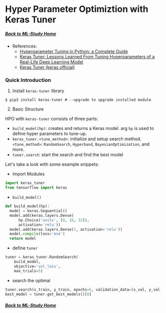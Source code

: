 # Hyper Parameter Optimiztion with Keras Tuner

##### [Back to ML-Study Home](../README.md)

* References:
  - [Hyperparameter Tuning in Python: a Complete Guide](https://neptune.ai/blog/hyperparameter-tuning-in-python-complete-guide)
  - [Keras Tuner: Lessons Learned From Tuning Hyperparameters of a Real-Life Deep Learning Model](https://neptune.ai/blog/keras-tuner-tuning-hyperparameters-deep-learning-model)
  - [Keras Tuner (keras official)](https://keras.io/keras_tuner/)


### Quick Introduction

1. Install ```keras-tuner``` library

```
$ pip3 install keras-tuner # --upgrade to upgrade installed module
```


2. Basic Structure

HPO with ```keras-tuner``` consists of three parts:
- ```build_model(hp)```: creates and returns a Keras model. arg ```hp``` is used to define hyper parameters to tune-up.
- ```keras_tuner.<tune_method>```: initialize and setup search method. ```<tune_method>```: ```RandomSearch```, ```Hyperband```, ```BayesianOptimization```, and more.
- ```tuner.search```: start the search and find the best model

Let's take a look with some example snippets:

* Import Modules

```python
import keras_tuner
from tensorflow import keras
```

* ```build_model()```
 
```python
def build_model(hp):
  model = keras.Sequential()
  model.add(keras.layers.Dense(
      hp.Choice('units', [8, 16, 32]),
      activation='relu'))
  model.add(keras.layers.Dense(1, activation='relu'))
  model.compile(loss='mse')
  return model
```

* define ```tuner```
```python
tuner = keras_tuner.RandomSearch(
    build_model,
    objective='val_loss',
    max_trials=5)
```


* search the optimal
```python
tuner.search(x_train, y_train, epochs=5, validation_data=(x_val, y_val))
best_model = tuner.get_best_models()[0]
```

##### [Back to ML-Study Home](../README.md)
